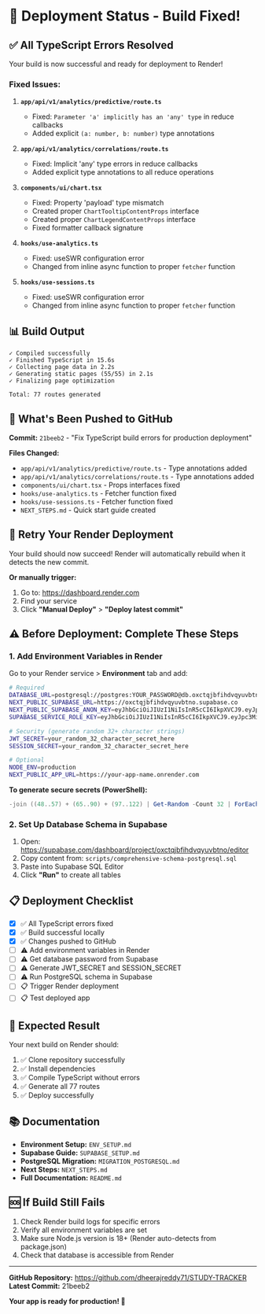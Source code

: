 # 🚀 Deployment Status - Build Fixed!

## ✅ All TypeScript Errors Resolved

Your build is now successful and ready for deployment to Render!

### Fixed Issues:

1. **`app/api/v1/analytics/predictive/route.ts`**
   - Fixed: `Parameter 'a' implicitly has an 'any' type` in reduce callbacks
   - Added explicit `(a: number, b: number)` type annotations

2. **`app/api/v1/analytics/correlations/route.ts`**
   - Fixed: Implicit 'any' type errors in reduce callbacks
   - Added explicit type annotations to all reduce operations

3. **`components/ui/chart.tsx`**
   - Fixed: Property 'payload' type mismatch
   - Created proper `ChartTooltipContentProps` interface
   - Created proper `ChartLegendContentProps` interface
   - Fixed formatter callback signature

4. **`hooks/use-analytics.ts`**
   - Fixed: useSWR configuration error
   - Changed from inline async function to proper `fetcher` function

5. **`hooks/use-sessions.ts`**
   - Fixed: useSWR configuration error
   - Changed from inline async function to proper `fetcher` function

## 📊 Build Output

```
✓ Compiled successfully
✓ Finished TypeScript in 15.6s
✓ Collecting page data in 2.2s
✓ Generating static pages (55/55) in 2.1s
✓ Finalizing page optimization

Total: 77 routes generated
```

## 🎯 What's Been Pushed to GitHub

**Commit:** `21beeb2` - "Fix TypeScript build errors for production deployment"

**Files Changed:**
- `app/api/v1/analytics/predictive/route.ts` - Type annotations added
- `app/api/v1/analytics/correlations/route.ts` - Type annotations added
- `components/ui/chart.tsx` - Props interfaces fixed
- `hooks/use-analytics.ts` - Fetcher function fixed
- `hooks/use-sessions.ts` - Fetcher function fixed
- `NEXT_STEPS.md` - Quick start guide created

## 🔄 Retry Your Render Deployment

Your build should now succeed! Render will automatically rebuild when it detects the new commit.

**Or manually trigger:**
1. Go to: https://dashboard.render.com
2. Find your service
3. Click **"Manual Deploy"** > **"Deploy latest commit"**

## ⚠️ Before Deployment: Complete These Steps

### 1. Add Environment Variables in Render

Go to your Render service > **Environment** tab and add:

```bash
# Required
DATABASE_URL=postgresql://postgres:YOUR_PASSWORD@db.oxctqjbfihdvqyuvbtno.supabase.co:5432/postgres
NEXT_PUBLIC_SUPABASE_URL=https://oxctqjbfihdvqyuvbtno.supabase.co
NEXT_PUBLIC_SUPABASE_ANON_KEY=eyJhbGciOiJIUzI1NiIsInR5cCI6IkpXVCJ9.eyJpc3MiOiJzdXBhYmFzZSIsInJlZiI6Im94Y3RxamJmaWhkdnF5dXZidG5vIiwicm9sZSI6ImFub24iLCJpYXQiOjE3NjE4MzA3MzcsImV4cCI6MjA3NzQwNjczN30.jeBl-kzClqLffWlzIpM-am4N6Rzss8zoHvQZTEOvCpc
SUPABASE_SERVICE_ROLE_KEY=eyJhbGciOiJIUzI1NiIsInR5cCI6IkpXVCJ9.eyJpc3MiOiJzdXBhYmFzZSIsInJlZiI6Im94Y3RxamJmaWhkdnF5dXZidG5vIiwicm9sZSI6InNlcnZpY2Vfcm9sZSIsImlhdCI6MTc2MTgzMDczNywiZXhwIjoyMDc3NDA2NzM3fQ.MCuZ0hBtKrtkXnPeeS1VLi_5Dtqv0q_JFoHGqICui8M

# Security (generate random 32+ character strings)
JWT_SECRET=your_random_32_character_secret_here
SESSION_SECRET=your_random_32_character_secret_here

# Optional
NODE_ENV=production
NEXT_PUBLIC_APP_URL=https://your-app-name.onrender.com
```

**To generate secure secrets (PowerShell):**
```powershell
-join ((48..57) + (65..90) + (97..122) | Get-Random -Count 32 | ForEach-Object {[char]$_})
```

### 2. Set Up Database Schema in Supabase

1. Open: https://supabase.com/dashboard/project/oxctqjbfihdvqyuvbtno/editor
2. Copy content from: `scripts/comprehensive-schema-postgresql.sql`
3. Paste into Supabase SQL Editor
4. Click **"Run"** to create all tables

## 📋 Deployment Checklist

- [x] ✅ All TypeScript errors fixed
- [x] ✅ Build successful locally
- [x] ✅ Changes pushed to GitHub
- [ ] ⚠️ Add environment variables in Render
- [ ] ⚠️ Get database password from Supabase
- [ ] ⚠️ Generate JWT_SECRET and SESSION_SECRET
- [ ] ⚠️ Run PostgreSQL schema in Supabase
- [ ] 📋 Trigger Render deployment
- [ ] 📋 Test deployed app

## 🎉 Expected Result

Your next build on Render should:
1. ✅ Clone repository successfully
2. ✅ Install dependencies
3. ✅ Compile TypeScript without errors
4. ✅ Generate all 77 routes
5. ✅ Deploy successfully

## 📚 Documentation

- **Environment Setup:** `ENV_SETUP.md`
- **Supabase Guide:** `SUPABASE_SETUP.md`
- **PostgreSQL Migration:** `MIGRATION_POSTGRESQL.md`
- **Next Steps:** `NEXT_STEPS.md`
- **Full Documentation:** `README.md`

## 🆘 If Build Still Fails

1. Check Render build logs for specific errors
2. Verify all environment variables are set
3. Make sure Node.js version is 18+ (Render auto-detects from package.json)
4. Check that database is accessible from Render

---

**GitHub Repository:** https://github.com/dheerajreddy71/STUDY-TRACKER
**Latest Commit:** 21beeb2

**Your app is ready for production! 🚀**
